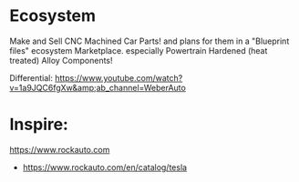 # Ecosystem
Make and Sell CNC Machined Car Parts! and plans for them in a "Blueprint files" ecosystem Marketplace. especially Powertrain Hardened (heat treated) Alloy Components! 

Differential:
https://www.youtube.com/watch?v=1a9JQC6fgXw&amp;ab_channel=WeberAuto

# Inspire:
https://www.rockauto.com
- https://www.rockauto.com/en/catalog/tesla
